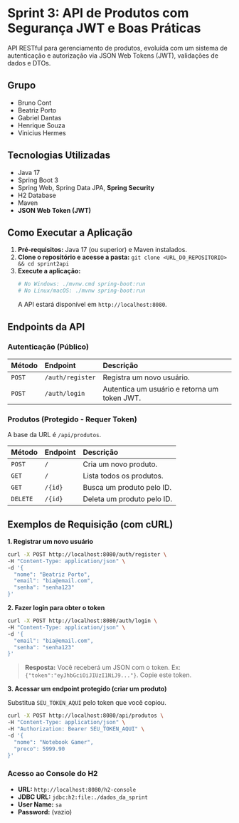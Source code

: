 # Sprint 3: API de Produtos com Segurança JWT e Boas Práticas

API RESTful para gerenciamento de produtos, evoluída com um sistema de autenticação e autorização via JSON Web Tokens (JWT), validações de dados e DTOs.

## Grupo
- Bruno Cont
- Beatriz Porto
- Gabriel Dantas
- Henrique Souza
- Vinicius Hermes

## Tecnologias Utilizadas
- Java 17
- Spring Boot 3
- Spring Web, Spring Data JPA, **Spring Security**
- H2 Database
- Maven
- **JSON Web Token (JWT)**

## Como Executar a Aplicação

1.  **Pré-requisitos:** Java 17 (ou superior) e Maven instalados.
2.  **Clone o repositório e acesse a pasta:** `git clone <URL_DO_REPOSITORIO> && cd sprint2api`
3.  **Execute a aplicação:**
    ```bash
    # No Windows: ./mvnw.cmd spring-boot:run
    # No Linux/macOS: ./mvnw spring-boot:run
    ```
    A API estará disponível em `http://localhost:8080`.

## Endpoints da API

### Autenticação (Público)

| Método | Endpoint | Descrição |
| :--- | :--- | :--- |
| `POST` | `/auth/register` | Registra um novo usuário. |
| `POST` | `/auth/login` | Autentica um usuário e retorna um token JWT. |

### Produtos (Protegido - Requer Token)

A base da URL é `/api/produtos`.

| Método | Endpoint | Descrição |
| :--- | :--- | :--- |
| `POST` | `/` | Cria um novo produto. |
| `GET` | `/` | Lista todos os produtos. |
| `GET` | `/{id}` | Busca um produto pelo ID. |
| `DELETE` | `/{id}` | Deleta um produto pelo ID. |

## Exemplos de Requisição (com cURL)

**1. Registrar um novo usuário**
```bash
curl -X POST http://localhost:8080/auth/register \
-H "Content-Type: application/json" \
-d '{
  "nome": "Beatriz Porto",
  "email": "bia@email.com",
  "senha": "senha123"
}'
```

**2. Fazer login para obter o token**
```bash
curl -X POST http://localhost:8080/auth/login \
-H "Content-Type: application/json" \
-d '{
  "email": "bia@email.com",
  "senha": "senha123"
}'
```
> **Resposta:** Você receberá um JSON com o token. Ex: `{"token":"eyJhbGciOiJIUzI1NiJ9..."}`. Copie este token.

**3. Acessar um endpoint protegido (criar um produto)**

Substitua `SEU_TOKEN_AQUI` pelo token que você copiou.

```bash
curl -X POST http://localhost:8080/api/produtos \
-H "Content-Type: application/json" \
-H "Authorization: Bearer SEU_TOKEN_AQUI" \
-d '{
  "nome": "Notebook Gamer",
  "preco": 5999.90
}'
```

### Acesso ao Console do H2
- **URL:** `http://localhost:8080/h2-console`
- **JDBC URL:** `jdbc:h2:file:./dados_da_sprint`
- **User Name:** `sa`
- **Password:** (vazio)